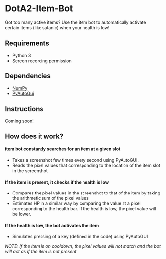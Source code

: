 # DotA2-Item-Bot
Got too many active items? Use the item bot to automatically activate certain items (like satanic) when your health is low!

## Requirements
* Python 3
* Screen recording permission

## Dependencies
* [NumPy](https://pypi.org/project/numpy/)
* [PyAutoGui](https://pyautogui.readthedocs.io/en/latest/)


## Instructions
 Coming soon!

## How does it work?
#### item bot constantly searches for an item at a given slot
* Takes a screenshot few times every second using PyAutoGUI.
* Reads the pixel values that corresponding to the location of the item slot in the screenshot
#### If the item is present, it checks if the health is low
* Compares the pixel values in the screenshot to that of the item by taking the arithmetic sum of the pixel values
* Estimates HP in a similar way by comparing the value at a pixel corresponding to the health bar. If the health is low, the pixel value will be lower.

#### If the health is low, the bot activates the item
* Simulates pressing of a key (defined in the code) using PyAutoGUI


*NOTE: If the item is on cooldown, the pixel values will not match and the bot will act as if the item is not present*
